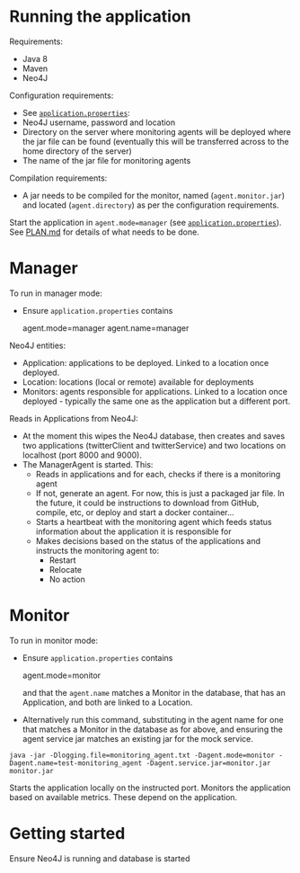 # Running the application

Requirements:
- Java 8
- Maven
- Neo4J

Configuration requirements:
- See [`application.properties`](https://github.com/katharinebeaumont/manager-monitor/blob/master/src/main/resources/application.properties):
 - Neo4J username, password and location
 - Directory on the server where monitoring agents will be deployed where the jar file can be found
 (eventually this will be transferred across to the home directory of the server)
 - The name of the jar file for monitoring agents

Compilation requirements:
- A jar needs to be compiled for the monitor, named (`agent.monitor.jar`) and located (`agent.directory`) as per the configuration requirements.

Start the application in `agent.mode=manager` (see [`application.properties`](https://github.com/katharinebeaumont/manager-monitor/blob/master/src/main/resources/application.properties)).
See [PLAN.md](https://github.com/katharinebeaumont/manager-monitor/blob/master/PLAN.md) for details of what needs to be done.

# Manager

To run in manager mode:
- Ensure `application.properties` contains

    agent.mode=manager
    agent.name=manager

Neo4J entities:
- Application: applications to be deployed. Linked to a location once deployed.
- Location: locations (local or remote) available for deployments
- Monitors: agents responsible for applications. Linked to a location once deployed - typically the same one as the application but a different port. 

Reads in Applications from Neo4J:
 - At the moment this wipes the Neo4J database, then creates and saves two applications (twitterClient and twitterService) and two locations on localhost (port 8000 and 9000).
 - The ManagerAgent is started. This:
    - Reads in applications and for each, checks if there is a monitoring agent
    - If not, generate an agent. For now, this is just a packaged jar file. In the future, it could be instructions to download from GitHub, compile, etc, or deploy and start a docker container…
    - Starts a heartbeat with the monitoring agent which feeds status information about the application it is responsible for
    - Makes decisions based on the status of the applications and instructs the monitoring agent to:
    	- Restart
    	- Relocate
    	- No action

# Monitor

To run in monitor mode:
- Ensure `application.properties` contains

    agent.mode=monitor
    
  and that the `agent.name` matches a Monitor in the database, that has an Application, and both are linked to a Location.
  
- Alternatively run this command, substituting in the agent name for one that matches a Monitor in the database as for above, and ensuring the agent service jar matches an existing jar for the mock service.

`java -jar -Dlogging.file=monitoring_agent.txt -Dagent.mode=monitor -Dagent.name=test-monitoring_agent -Dagent.service.jar=monitor.jar monitor.jar`

Starts the application locally on the instructed port.
Monitors the application based on available metrics. These depend on the application.

# Getting started

Ensure Neo4J is running and database is started

